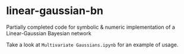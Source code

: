 # linear-gaussian-bn
Partially completed code for symbolic &amp; numeric implementation of a Linear-Gaussian Bayesian network

Take a look at `Multivariate Gaussians.ipynb` for an example of usage.